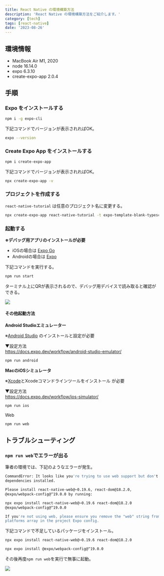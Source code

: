 ```yaml
---
title: React Native の環境構築方法
description: 'React Native の環境構築方法をご紹介します。'
category: [tech]
tags: [react-native]
date: '2023-08-26'
---
```


## 環境情報

- MacBook Air M1, 2020
- node 16.14.0
- expo 6.3.10
- create-expo-app 2.0.4

## 手順

### Expo をインストールする

```bash
npm i -g expo-cli
```

下記コマンドでバージョンが表示されればOK。

```bash
expo --version
```

### Create Expo App をインストールする

```bash
npm i create-expo-app
```

下記コマンドでバージョンが表示されればOK。

```bash
npx create-expo-app -v
```

### プロジェクトを作成する

`react-native-tutorial` は任意のプロジェクト名に変更する。

```bash
npx create-expo-app react-native-tutorial -t expo-template-blank-typescript
```

### 起動する

**※デバッグ用アプリのインストールが必要**

- iOSの場合は [Expo Go](https://apps.apple.com/jp/app/expo-go/id982107779)
- Androidの場合は [Expo](https://play.google.com/store/apps/details?id=host.exp.exponent&pli=1)

下記コマンドを実行する。

```bash
npm run start
```

ターミナル上にQRが表示されるので、デバッグ用デバイスで読み取ると確認ができる。

![](/images/articles/react-native-setup/01.png)

#### その他起動方法

**Android Studioエミュレーター**

※[Android Studio](https://developer.android.com/studio/install?hl=ja) のインストールと設定が必要

▼設定方法  
https://docs.expo.dev/workflow/android-studio-emulator/

```bash
npm run android
```

**MacのiOSシミュレータ**

※[Xcode](https://apps.apple.com/us/app/xcode/id497799835)とXcodeコマンドラインツールをインストール
が必要

▼設定方法  
https://docs.expo.dev/workflow/ios-simulator/

```bash
npm run ios
```

Web

```bash
npm run web
```

## トラブルシューティング

### `npm run web`でエラーが出る

筆者の環境では、下記のようなエラーが発生。

```bash
CommandError: It looks like you're trying to use web support but don't have the required
dependencies installed.

Please install react-native-web@~0.19.6, react-dom@18.2.0,
@expo/webpack-config@^19.0.0 by running:

npx expo install react-native-web@~0.19.6 react-dom@18.2.0
@expo/webpack-config@^19.0.0

If you're not using web, please ensure you remove the "web" string from the
platforms array in the project Expo config.
```

下記コマンドで不足しているパッケージをインストール。

```bash
npx expo install react-native-web@~0.19.6 react-dom@18.2.0
```

```bash
npx expo install @expo/webpack-config@^19.0.0
```

その後再度`npm run web`を実行で無事に起動。

![](/images/articles/react-native-setup/02.png)